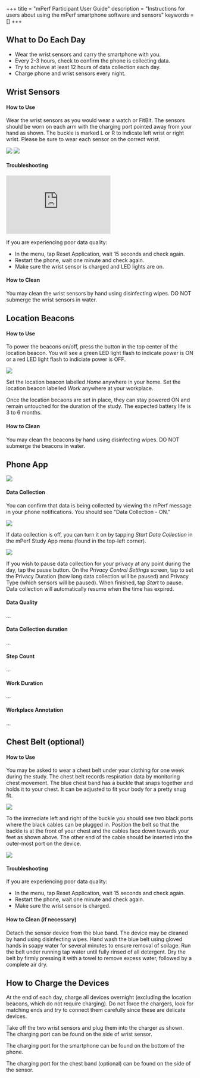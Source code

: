 +++
title = "mPerf Participant User Guide"
description = "Instructions for users about using the mPerf smartphone software and sensors"
keywords = []
+++


## What to Do Each Day

- Wear the wrist sensors and carry the smartphone with you.
- Every 2-3 hours, check to confirm the phone is collecting data.
- Try to achieve at least 12 hours of data collection each day.
- Charge phone and wrist sensors every night.

## Wrist Sensors

#### How to Use

Wear the wrist sensors as you would wear a watch or FitBit. The sensors should be worn on each arm with the charging port pointed away from your hand as shown. The buckle is marked L or R to indicate left wrist or right wrist. Please be sure to wear each sensor on the correct wrist.

<img src="/img/howto/mPerf/MSHRVwearingL.png">

<img src="/img/howto/mPerf/MSHRVwearingR.png">

#### Troubleshooting
<iframe src="https://www.youtube.com/embed/e_CtHfjG_iQ" width="280" height="157" frameborder="0" allowfullscreen="allowfullscreen"></iframe>

If you are experiencing poor data quality:

- In the menu, tap Reset Application, wait 15 seconds and check again.
- Restart the phone, wait one minute and check again.
- Make sure the wrist sensor is charged and LED lights are on.

#### How to Clean

You may clean the wrist sensors by hand using disinfecting wipes. DO NOT submerge the wrist sensors in water.

## Location Beacons

#### How to Use

To power the beacons on/off, press the button in the top center of the location beacon. You will see a green LED light flash to indicate power is ON or a red LED light flash to indiciate power is OFF.

<img src="/img/howto/mPerf/Beacon2.png">

Set the location beacon labelled *Home* anywhere in your home. Set the location beacon labelled *Work* anywhere at your workplace.

Once the location becaons are set in place, they can stay powered ON and remain untouched for the duration of the study. The expected battery life is 3 to 6 months.

#### How to Clean

You may clean the beacons by hand using disinfecting wipes. DO NOT submerge the beacons in water.

## Phone App

<img src="/img/howto/mPerf/mPerfStudyIcon.png">

#### Data Collection

You can confirm that data is being collected by viewing the mPerf message in your phone notifications. You should see "Data Collection - ON."

<img src="/img/howto/mPerf/mPerfNotificationON.png">

If data collection is off, you can turn it on by tapping *Start Data Collection* in the mPerf Study App menu (found in the top-left corner).

<img src="/img/howto/mPerf/StartDataButton.png">

If you wish to pause data collection for your privacy at any point during the day, tap the pause button.  On the *Privacy Control Settings* screen, tap to set the Privacy Duration (how long data collection will be paused) and Privacy Type (which sensors will be paused). When finished, tap *Start* to pause. Data collection will automatically resume when the time has expired.

#### Data Quality

...

#### Data Collection duration

...

#### Step Count

...

#### Work Duration

...

#### Workplace Annotation

...


## Chest Belt (optional)

#### How to Use

You may be asked to wear a chest belt under your clothing for one week during the study. The chest belt records respiration data by monitoring chest movement. The blue chest band has a buckle that snaps together and holds it to your chest. It can be adjusted to fit your body for a pretty snug fit.

<img src="/img/howto/mPerf/AutoSenseChest.png">

To the immediate left and right of the buckle you should see two black ports where the black cables can be plugged in. Position the belt so that the backle is at the front of your chest and the cables face down towards your feet as shown above. The other end of the cable should be inserted into the outer-most port on the device.

<img src="/img/howto/mPerf/ASchestRIPplug.png">

#### Troubleshooting

If you are experiencing poor data quality:

- In the menu, tap Reset Application, wait 15 seconds and check again.
- Restart the phone, wait one minute and check again.
- Make sure the wrist sensor is charged.

#### How to Clean (if necessary)

Detach the sensor device from the blue band. The device may be cleaned by hand using disinfecting wipes. Hand wash the blue belt using gloved hands in soapy water for several minutes to ensure removal of soilage. Run the belt under running tap water until fully rinsed of all detergent. Dry the belt by firmly pressing it with a towel to remove excess water, followed by a complete air dry.


## How to Charge the Devices

At the end of each day, charge all devices overnight (excluding the location beacons, which do not require charging). Do not force the chargers, look for matching ends and try to connect them carefully since these are delicate devices.

Take off the two wrist sensors and plug them into the charger as shown. The charging port can be found on the side of wrist sensor.


The charging port for the smartphone can be found on the bottom of the phone.


The charging port for the chest band (optional) can be found on the side of the sensor.
